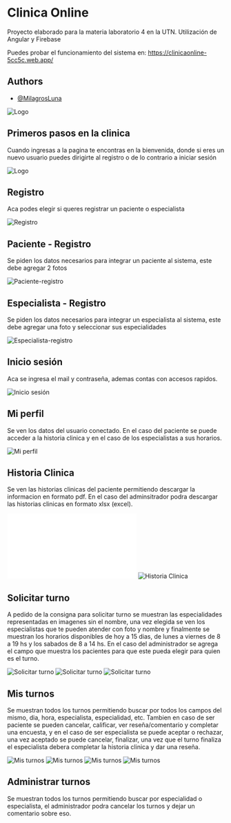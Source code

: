 # Clinica Online

Proyecto elaborado para la materia laboratorio 4 en la UTN.
Utilización de Angular y Firebase

Puedes probar el funcionamiento del sistema en: https://clinicaonline-5cc5c.web.app/
## Authors

- [@MilagrosLuna](https://github.com/MilagrosLuna)

![Logo](src/assets/logoClinica.png)


## Primeros pasos en la clinica

Cuando ingresas a la pagina te encontras en la bienvenida, donde si eres un nuevo usuario puedes dirigirte al registro o de lo contrario a iniciar sesión

![Logo](readme/bienvenida.png)

## Registro

Aca podes elegir si queres registrar un paciente o especialista

![Registro](readme/registro.png)

## Paciente - Registro

Se piden los datos necesarios para integrar un paciente al sistema, este debe agregar 2 fotos

![Paciente-registro](readme/pacienteR.png)

## Especialista - Registro

Se piden los datos necesarios para integrar un especialista al sistema, este debe agregar una foto y seleccionar sus especialidades

![Especialista-registro](readme/especialistaR.png)

## Inicio sesión

Aca se ingresa el mail y contraseña, ademas contas con accesos rapidos.

![Inicio sesión](readme/accesoRapido.png)

## Mi perfil

Se ven los datos del usuario conectado.
En el caso del paciente se puede acceder a la historia clinica y en el caso de los especialistas a sus horarios.

![Mi perfil](readme/miperfil.png)

## Historia Clinica

Se ven las historias clinicas del paciente permitiendo descargar la informacion en formato pdf.
En el caso del adminsitrador podra descargar las historias clinicas en formato xlsx (excel).

![Historia Clinica](readme/HistoriaClinica.pdf)
![Historia Clinica](readme/historiaclinica.png)

## Solicitar turno

A pedido de la consigna para solicitar turno se muestran las especialidades representadas en imagenes sin el nombre, una vez elegida se ven los especialistas que te pueden atender con foto y nombre y finalmente se muestran los horarios disponibles de hoy a 15 dias, de lunes a viernes de 8 a 19 hs y los sabados de 8 a 14 hs.
En el caso del administrador se agrega el campo que muestra los pacientes para que este pueda elegir para quien es el turno.

![Solicitar turno](readme/solicitar.png)
![Solicitar turno](readme/solicitar2.png)
![Solicitar turno](readme/solicitar3.png)

## Mis turnos

Se muestran todos los turnos permitiendo buscar por todos los campos del mismo, dia, hora, especialista, especialidad, etc.
Tambien en caso de ser paciente se pueden cancelar, calificar, ver reseña/comentario y completar una encuesta, y en el
caso de ser especialista se puede aceptar o rechazar, una vez aceptado se puede cancelar, finalizar, una vez que el turno finaliza el especialista debera 
completar la historia clinica y dar una reseña.

![Mis turnos](readme/calificar.png)
![Mis turnos](readme/cancelar.png)
![Mis turnos](readme/encuesta.png)
![Mis turnos](readme/turnosFinalizados.png)

## Administrar turnos

Se muestran todos los turnos permitiendo buscar por especialidad o especialista, el administrador podra cancelar los turnos y dejar un comentario sobre eso.
